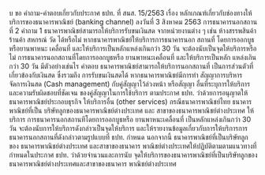บ
ขอ
คำถาม-คำตอบเกี่ยวกับประกาศ ธปท. ที่ สนส. 15/2563
เรื่อง หลักเกณฑ์เกี่ยวกับช่องทางให้บริการของธนาคารพาณิชย์ (banking channel)
ลงวันที่ 3 สิงหาคม 2563
การธนาคารนอกสถานที่
2
คำถาม
1 ธนาคารพาณิชย์สามารถให้บริการรับขนเงินสด
จากหน่วยงานต่าง ๆ เช่น ห้างสรรพสินค้า
ร้านค้า สหกรณ์ วัด ได้หรือไม่
หากธนาคารพาณิชย์ให้บริการการธนาคารนอก
สถานที่ โดยการออกบูธหรือยานพาหนะ
เคลื่อนที่ และให้บริการเป็นหลักแหล่งเกินกว่า
30 วัน จะต้องนับเป็นจุดให้บริการหรือไม่
การธนาคารนอกสถานที่โดยการออกบูธหรือ
ยานพาหนะเคลื่อนที่ และให้บริการเป็นหลัก
แหล่งเกินกว่า 30 วัน มีตัวอย่างเช่นไร
คำตอบ
ธนาคารพาณิชย์สามารถให้บริการนอกสถานที่
เป็นการส่วนตัวที่เกี่ยวข้องกับเงินสด ซึ่งรวมถึง
การรับขนเงินสดได้ หากธนาคารพาณิชย์มีการทำ
สัญญาการบริหารจัดการเงินสด (Cash
management) กับคู่สัญญาไว้ล่วงหน้า หรือสัญญา
อื่นที่ระบุการให้บริการและความรับผิดชอบที่ชัดเจน
ของคู่สัญญาในการใช้บริการ ตามประกาศ ธปท.
ว่าด้วยการอนุญาตให้ธนาคารพาณิชย์ประกอบธุรกิจ
ให้บริการอื่น (other services)
กรณีธนาคารพาณิชย์ไทย ธนาคารพาณิชย์ที่เป็น
บริษัทลูกของธนาคารพาณิชย์ต่างประเทศ และ
สาขาของธนาคารพาณิชย์ต่างประเทศ ให้บริการ
การธนาคารนอกสถานทีโดยการออกบูธหรือ
ยานพาหนะเคลื่อนที่ เป็นหลักแหล่งเกินกว่า 30 วัน
จะต้องนับการให้บริการดังกล่าวเป็นจุดให้บริการ
และให้รายงานข้อมูลเกี่ยวกับการให้บริการการ
ธนาคารนอกสถานที่ดังกล่าวตามรูปแบบที่ ธปท.
กำหนด
นอกจากนี้ ธนาคารพาณิชย์ที่เป็นบริษัทลูกของ
ธนาคารพาณิชย์ต่างประเทศ และสาขาของธนาคาร
พาณิชย์ต่างประเทศให้ปฏิบัติตามตามแนวทางที่
กำหนดในประกาศ ธปท. ว่าด้วยจำนวนและการนับ
จุดให้บริการของธนาคารพาณิชย์ที่เป็นบริษัทลูกของ
ธนาคารพาณิชย์ต่างประเทศและสาขาของธนาคาร
พาณิชย์ต่างประเทศ

